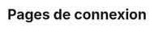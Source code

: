---
title: Pages de connexion
description: Modèle de page de connexion
keywords: page, connexion, login
---